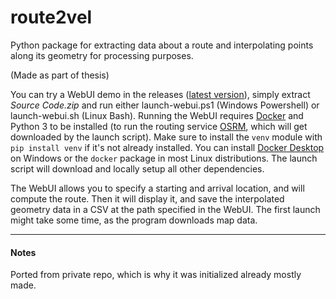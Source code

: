 # route2vel

Python package for extracting data about a route and interpolating points along its geometry for processing purposes.

(Made as part of thesis)

You can try a WebUI demo in the releases ([latest version](https://github.com/filloax/route2vel/releases/latest)), simply extract *Source Code.zip* and run either launch-webui.ps1 (Windows Powershell) or launch-webui.sh (Linux Bash). 
Running the WebUI requires [Docker](https://www.docker.com/) and Python 3 to be installed (to run the routing service [OSRM](https://project-osrm.org/), which will get downloaded by the launch script). Make sure to install the `venv` module with `pip install venv` if it's not already installed.
You can install [Docker Desktop](https://www.docker.com/products/docker-desktop/) on Windows or the `docker` package in most Linux distributions. The launch script will download and locally setup
all other dependencies.

The WebUI allows you to specify a starting and arrival location, and will compute the route. Then it will display it, and save the interpolated geometry data in a CSV at the path specified in the WebUI. The first launch
might take some time, as the program downloads map data.

---

#### Notes

Ported from private repo, which is why it was initialized already mostly made.
